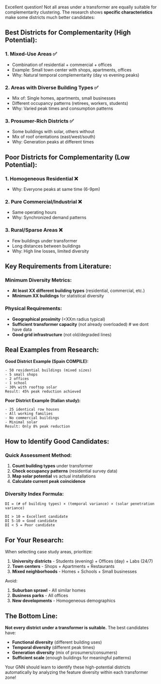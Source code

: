 Excellent question! Not all areas under a transformer are equally suitable for complementarity clustering. The research shows **specific characteristics** make some districts much better candidates:

## **Best Districts for Complementarity (High Potential):**

### 1. **Mixed-Use Areas** ✅
- Combination of residential + commercial + offices
- Example: Small town center with shops, apartments, offices
- Why: Natural temporal complementarity (day vs evening peaks)

### 2. **Areas with Diverse Building Types** ✅
- Mix of: Single homes, apartments, small businesses
- Different occupancy patterns (retirees, workers, students)
- Why: Varied peak times and consumption patterns

### 3. **Prosumer-Rich Districts** ✅
- Some buildings with solar, others without
- Mix of roof orientations (east/west/south)
- Why: Generation peaks at different times

## **Poor Districts for Complementarity (Low Potential):**

### 1. **Homogeneous Residential** ❌
- Why: Everyone peaks at same time (6-9pm)

### 2. **Pure Commercial/Industrial** ❌
- Same operating hours
- Why: Synchronized demand patterns

### 3. **Rural/Sparse Areas** ❌
- Few buildings under transformer
- Long distances between buildings
- Why: High line losses, limited diversity

## **Key Requirements from Literature:**

### **Minimum Diversity Metrics:**
- **At least XX different building types** (residential, commercial, etc.)
- **Minimum XX buildings** for statistical diversity

### **Physical Requirements:**
- **Geographical proximity** (<XXm radius typical)
- **Sufficient transformer capacity** (not already overloaded) # we dont have data
- **Good grid infrastructure** (not old/degraded lines)

## **Real Examples from Research:**

**Good District Example (Spain COMPILE):**
```
- 50 residential buildings (mixed sizes)
- 5 small shops
- 2 offices
- 1 school
- 30% with rooftop solar
Result: 45% peak reduction achieved
```

**Poor District Example (Italian study):**
```
- 25 identical row houses
- All working families
- No commercial buildings
- Minimal solar
Result: Only 8% peak reduction
```

## **How to Identify Good Candidates:**

### **Quick Assessment Method:**
1. **Count building types** under transformer
2. **Check occupancy patterns** (residential survey data)
3. **Map solar potential** vs actual installations
4. **Calculate current peak coincidence**

### **Diversity Index Formula:**
```
DI = (# of building types) × (temporal variance) × (solar penetration variance)

DI > 10 = Excellent candidate
DI 5-10 = Good candidate  
DI < 5 = Poor candidate
```

## **For Your Research:**

When selecting case study areas, prioritize:

1. **University districts** - Students (evening) + Offices (day) + Labs (24/7)
2. **Town centers** - Shops + Apartments + Restaurants
3. **Mixed neighborhoods** - Homes + Schools + Small businesses

Avoid:
1. **Suburban sprawl** - All similar homes
2. **Business parks** - All offices
3. **New developments** - Homogeneous demographics

## **The Bottom Line:**

**Not every district under a transformer is suitable.** The best candidates have:
- **Functional diversity** (different building uses)
- **Temporal diversity** (different peak times)
- **Generation diversity** (mix of prosumers/consumers)
- **Sufficient scale** (enough buildings for meaningful patterns)

Your GNN should learn to identify these high-potential districts automatically by analyzing the feature diversity within each transformer zone!